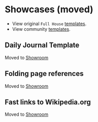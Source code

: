 # Showcases (moved) <!-- {docsify-ignore-all} -->

- View original `Full House` [templates](https://github.com/stdword/logseq13-full-house-plugin/discussions/categories/showroom?discussions_q=is%3Aopen+label%3Aoriginal+category%3AShowroom).
- View community [templates](https://github.com/stdword/logseq13-full-house-plugin/discussions/categories/showroom?discussions_q=is%3Aopen+-label%3Aoriginal+category%3AShowroom+).


## Daily Journal Template

Moved to [Showroom](https://github.com/stdword/logseq13-full-house-plugin/discussions/6)


## Folding page references

Moved to [Showroom](https://github.com/stdword/logseq13-full-house-plugin/discussions/7)


## Fast links to Wikipedia.org

Moved to [Showroom](https://github.com/stdword/logseq13-full-house-plugin/discussions/8)
